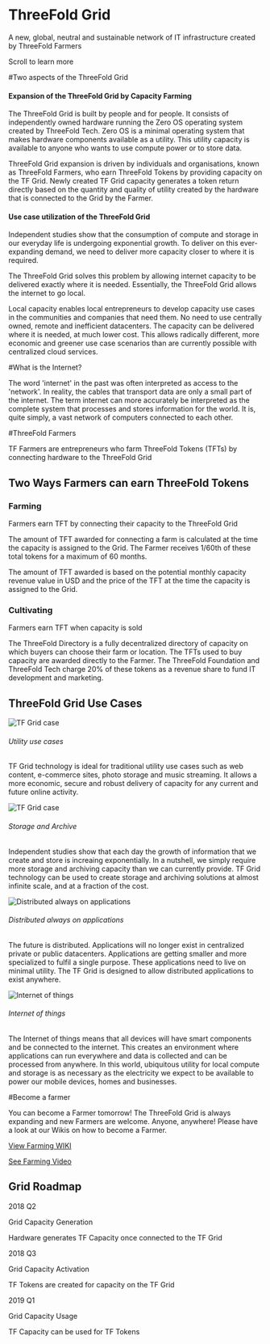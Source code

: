 <!-- intro Sec -->
# ThreeFold Grid

A new, global, neutral and sustainable network of IT infrastructure created by ThreeFold Farmers

Scroll to learn more

<!-- Two aspects of the threefold -->
#Two aspects of the ThreeFold Grid

#### Expansion of the ThreeFold Grid by Capacity Farming
The ThreeFold Grid is built by people and for people. It consists of independently owned hardware running the Zero OS operating system created by ThreeFold Tech. Zero OS is a minimal operating system that makes hardware components available as a utility. This utility capacity is available to anyone who wants to use compute power or to store data.


ThreeFold Grid expansion is driven by individuals and organisations, known as ThreeFold Farmers, who earn ThreeFold Tokens by providing capacity on the TF Grid. Newly created TF Grid capacity generates a token return directly based on the quantity and quality of utility created by the hardware that is connected to the Grid by the Farmer.

#### Use case utilization of the ThreeFold Grid
Independent studies show that the consumption of compute and storage in our everyday life is undergoing exponential growth. To deliver on this ever-expanding demand, we need to deliver more capacity closer to where it is required.

The ThreeFold Grid solves this problem by allowing internet capacity to be delivered exactly where it is needed. Essentially, the ThreeFold Grid allows the internet to go local.

Local capacity enables local entrepreneurs to develop capacity use cases in the communities and companies that need them. No need to use centrally owned, remote and inefficient datacenters. The capacity can be delivered where it is needed, at much lower cost. This allows radically different, more economic and greener use case scenarios than are currently possible with centralized cloud services.

<!-- What's the internet -->
#What is the Internet?

The word 'internet' in the past was often interpreted as access to the 'network'. In reality, the cables that transport data are only a small part of the internet. The term internet can more accurately be interpreted as the complete system that processes and stores information for the world. It is, quite simply, a vast network of computers connected to each other.

<!-- Threefold farmers -->
#ThreeFold Farmers

TF Farmers are entrepreneurs who farm ThreeFold Tokens (TFTs) by connecting hardware to the ThreeFold Grid

<!-- Earn Tokens -->
## Two Ways Farmers can earn ThreeFold Tokens

### Farming

Farmers earn TFT by connecting their capacity to the ThreeFold Grid

The amount of TFT awarded for connecting a farm is calculated at the time the capacity is assigned to the Grid. The Farmer receives 1/60th of these total tokens for a maximum of 60 months.

The amount of TFT awarded is based on the potential monthly capacity revenue value in USD and the price of the TFT at the time the capacity is assigned to the Grid.

### Cultivating

Farmers earn TFT when capacity is sold

The ThreeFold Directory is a fully decentralized directory of capacity on which buyers can choose their farm or location. The TFTs used to buy capacity are awarded directly to the Farmer. The ThreeFold Foundation and ThreeFold Tech charge 20% of these tokens as a revenue share to fund IT development and marketing.

<!-- Use cases -->
## ThreeFold Grid Use Cases

<!-- Utility use cases -->
![TF Grid case](/threefoldtoken/static/svg/ic-gridcase.svg)

###### Utility use cases

TF Grid technology is ideal for traditional utility use cases such as web content, e-commerce sites, photo storage and music streaming. It allows a more economic, secure and robust delivery of capacity for any current and future online activity.

<!-- Storage and Archive -->
![TF Grid case](/threefoldtoken/static/svg/ic-storecase.svg)

###### Storage and Archive

Independent studies show that each day the growth of information that we create and store is increaing exponentially.  In a nutshell, we simply require more storage and archiving capacity than we can currently provide. TF Grid technology can be used to create storage and archiving solutions at almost infinite scale, and at a fraction of the cost.

<!-- Distributed always on applications -->
![Distributed always on applications](/threefoldtoken/static/svg/ic-distributed1.svg)

###### Distributed always on applications

The future is distributed. Applications will no longer exist in centralized private or public datacenters. Applications are getting smaller and more specialized to fulfil a single purpose. These applications need to live on minimal utility. The TF Grid is designed to allow distributed applications to exist anywhere.

<!-- Internet of things -->
![Internet of things](/threefoldtoken/static/svg/ic-iot.svg)

###### Internet of things

The Internet of things means that all devices will have smart components and be connected to the internet. This creates an environment where applications can run everywhere and data is collected and can be processed from anywhere. In this world, ubiquitous utility for local compute and storage is as necessary as the electricity we expect to be available to power our mobile devices, homes and businesses.

<!-- CTA Sec -->
#Become a farmer

You can become a Farmer tomorrow! The ThreeFold Grid is always expanding and new Farmers are welcome. Anyone, anywhere! Please have a look at our Wikis on how to become a Farmer.

[View Farming WIKI](https://threefoldfoundation.github.io/info_grid/#/tf_farming/README)

[See Farming Video](https://www.youtube.com/embed/fucXM2L2cTA)

<!-- Roadmap -->
## Grid Roadmap

<!-- Q1 part -->
2018 Q2

Grid Capacity Generation

Hardware generates TF Capacity once connected to the TF Grid

<!-- Q2 part -->
2018 Q3

Grid Capacity Activation

TF Tokens are created for capacity on the TF Grid

<!-- Q3 part -->
2019 Q1

Grid Capacity Usage

TF Capacity can be used for TF Tokens